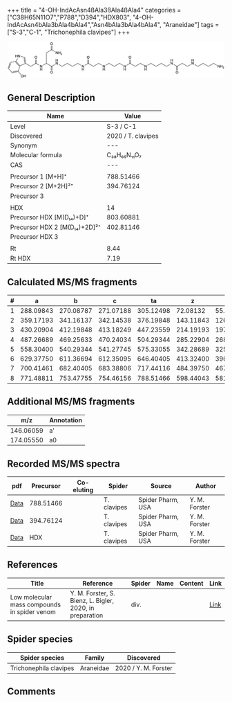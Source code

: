 +++
title = "4-OH-IndAcAsn4ßAla3ßAla4ßAla4"
categories = ["C38H65N11O7","P788","D394","HDX803",
"4-OH-IndAcAsn4bAla3bAla4bAla4","Asn4bAla3bAla4bAla4",
"Araneidae"]
tags = ["S-3","C-1",
"Trichonephila clavipes"]
+++

![](/img/4-OH-IndAcAsn4bAla3bAla4bAla4.png)

## General Description

| Name                       | Value              |
|----------------------------|--------------------|
| Level                      | S-3 / C-1          |
| Discovered                 | 2020 / T. clavipes |
| Synonym                    | ---                |
| Molecular formula          | C₃₈H₆₅N₁₁O₇                   |
| CAS                        | ---                |
|                            |                    |
| Precursor 1 [M+H]⁺         | 788.51466                   |
| Precursor 2 [M+2H]²⁺       | 394.76124                   |
| Precursor 3                |                    |
|                            |                    |
| HDX                        | 14                   |
| Precursor HDX   [M(D₁₄)+D]⁺   | 803.60881                   |
| Precursor HDX 2 [M(D₁₄)+2D]²⁺ | 402.81146                   |
| Precursor HDX 3            |                    |
|                            |                    |
| Rt                         | 8.44                   |
| Rt HDX                     | 7.19                   |

## Calculated MS/MS fragments

| # | a         | b         | c         | ta        | z         | y         | tz        |
|---|-----------|-----------|-----------|-----------|-----------|-----------|-----------|
| 1 | 288.09843 | 270.08787 | 271.07188 | 305.12498 | 72.08132 | 55.05477 | 89.10787 |
| 2 | 359.17193 | 341.16137 | 342.14538 | 376.19848 | 143.11843 | 126.09188 | 160.14498 |
| 3 | 430.20904 | 412.19848 | 413.18249 | 447.23559 | 214.19193 | 197.16538 | 231.21848 |
| 4 | 487.26689 | 469.25633 | 470.24034 | 504.29344 | 285.22904 | 268.20249 | 302.25559 |
| 5 | 558.30400 | 540.29344 | 541.27745 | 575.33055 | 342.28689 | 325.26034 | 359.31344 |
| 6 | 629.37750 | 611.36694 | 612.35095 | 646.40405 | 413.32400 | 396.29745 | 430.35055 |
| 7 | 700.41461 | 682.40405 | 683.38806 | 717.44116 | 484.39750 | 467.37095 | 501.42405 |
| 8 | 771.48811 | 753.47755 | 754.46156 | 788.51466 | 598.44043 | 581.41388 | 615.46698 |

## Additional MS/MS fragments

| m/z | Annotation |
|-----|------------|
| 146.06059    | a'   |
| 174.05550    | a0   |

## Recorded MS/MS spectra

| pdf                                             | Precursor | Co-eluting | Spider      | Source                       | Author        |
|-------------------------------------------------|-----------|------------|-------------|------------------------------|---------------|
| [Data](/pdf/N-clavipes/788_4-OH-IndAcAsn4bAla3bAla4bAla4_Nc.pdf) | 788.51466 |           | T. clavipes | Spider Pharm, USA | Y. M. Forster |
| [Data](/pdf/N-clavipes/788_4-OH-IndAcAsn4bAla3bAla4bAla4_Nc_2.pdf) | 394.76124 |           | T. clavipes | Spider Pharm, USA | Y. M. Forster |
| [Data](/pdf/N-clavipes/788_4-OH-IndAcAsn4bAla3bAla4bAla4_Nc_HDX.pdf) | HDX |           | T. clavipes | Spider Pharm, USA | Y. M. Forster |


## References

| Title | Reference | Spider | Name | Content | Link |
|-------|-----------|--------|------|---------|------|
| Low molecular mass compounds in spider venom      | Y. M. Forster, S. Bienz, L. Bigler, 2020, in preparation          | div.       |   |   | [Link](unknown) |

## Spider species

| Spider species     | Family     | Discovered           |
|--------------------|------------|----------------------|
| Trichonephila clavipes | Araneidae | 2020 / Y. M. Forster |


## Comments